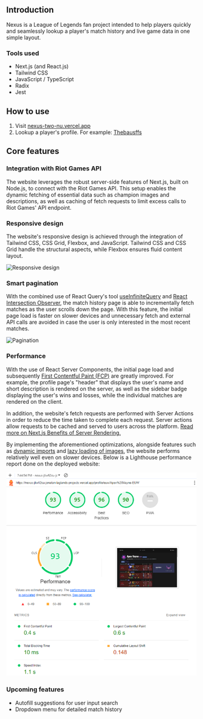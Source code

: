 ## Introduction

Nexus is a League of Legends fan project intended to help players quickly and seamlessly lookup a player's match history and live game data in one simple layout.

### Tools used

- Next.js (and React.js)
- Tailwind CSS
- JavaScript / TypeScript
- Radix
- Jest

## How to use

1. Visit [nexus-two-nu.vercel.app](https://nexus-two-nu.vercel.app/)
2. Lookup a player's profile. For example: [Thebausffs](https://nexus-two-nu.vercel.app/profile/euw/thebausffs-EUW)


## Core features



### Integration with Riot Games API

The website leverages the robust server-side features of Next.js, built on Node.js, to connect with the Riot Games API. This setup enables the dynamic fetching of essential data such as champion images and descriptions, as well as caching of fetch requests to limit excess calls to Riot Games' API endpoint.

### Responsive design

The website's responsive design is achieved through the integration of Tailwind CSS, CSS Grid, Flexbox, and JavaScript. Tailwind CSS and CSS Grid handle the structural aspects, while Flexbox ensures fluid content layout.

![Responsive design](public/assets/animated/responsive.gif)

### Smart pagination

With the combined use of React Query's tool [useInfiniteQuery](https://tanstack.com/query/v4/docs/framework/react/reference/useInfiniteQuery) and [React Intersection Observer](https://www.npmjs.com/package/react-intersection-observer), the match history page is able to incrementally fetch matches as the user scrolls down the page. With this feature, the initial page load is faster on slower devices and unnecessary fetch and external API calls are avoided in case the user is only interested in the most recent matches.

![Pagination](public/assets/animated/pagination.gif)

### Performance

With the use of React Server Components, the initial page load and subsequently [First Contentful Paint (FCP)](https://developer.chrome.com/docs/lighthouse/performance/first-contentful-paint) are greatly improved. For example, the profile page's "header" that displays the user's name and short description is rendered on the server, as well as the sidebar badge displaying the user's wins and losses, while the individual matches are rendered on the client.

In addition, the website's fetch requests are performed with Server Actions in order to reduce the time taken to complete each request. Server actions allow requests to be cached and served to users across the platform. [Read more on Next.js Benefits of Server Rendering.](https://nextjs.org/docs/app/building-your-application/rendering/server-components)

By implementing the aforementioned optimizations, alongside features such as [dynamic imports](https://nextjs.org/docs/pages/building-your-application/optimizing/lazy-loading#nextdynamic) and [lazy loading of images](https://nextjs.org/docs/pages/building-your-application/optimizing/images), the website performs relatively well even on slower devices. Below is a Lighthouse performance report done on the deployed website:

![Lighthouse Report](public/assets/images/lighthouse.png)

### Upcoming features

- Autofill suggestions for user input search
- Dropdown menu for detailed match history

